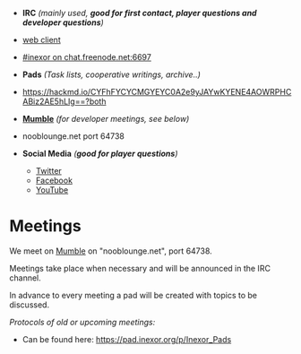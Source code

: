 * **IRC** _(mainly used, **good for first contact, player questions and developer questions**)_
 * [web client](https://webchat.freenode.net/?channels=#inexor)
 * [#inexor on chat.freenode.net:6697](irc://chat.freenode.net:6697/#inexor)

* **Pads** _(Task lists, cooperative writings, archive..)_
 * https://hackmd.io/CYFhFYCYCMGYEYC0A2e9yJAYwKYENE4AOWRPHCABiz2AE5hLIg==?both

* [**Mumble**](https://www.mumble.info/) _(for developer meetings, see below)_
 * nooblounge.net port 64738

* **Social Media** _(**good for player questions**)_
  * [Twitter](https://twitter.com/inexorgame)
  * [Facebook](https://www.facebook.com/inexorgame)
  * [YouTube](https://www.youtube.com/channel/UCKOcY8wxvWq8pGLcESSpfhw)

# Meetings

We meet on [Mumble](https://github.com/mumble-voip/mumble) on "nooblounge.net", port 64738.

Meetings take place when necessary and will be announced in the IRC channel.

In advance to every meeting a pad will be created with topics to be discussed.

_Protocols of old or upcoming meetings:_ 
* Can be found here: https://pad.inexor.org/p/Inexor_Pads
